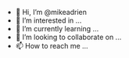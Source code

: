 - 👋 Hi, I’m @mikeadrien
- 👀 I’m interested in ...
- 🌱 I’m currently learning ...
- 💞️ I’m looking to collaborate on ...
- 📫 How to reach me ...

<!---
mikeadrien/mikeadrien is a ✨ special ✨ repository because its `README.md` (this file) appears on your GitHub profile.
You can click the Preview link to take a look at your changes.
--->
